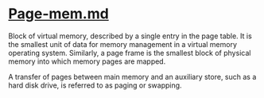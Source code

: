 # [Page-mem.md](https://en.m.wikipedia.org/wiki/Page_(computer_memory))

Block of virtual memory, described by a single entry in the page table. 
It is the smallest unit of data for memory management in a virtual memory operating system.
Similarly, a page frame is the smallest block of physical memory into which memory pages are mapped.

A transfer of pages between main memory and an auxiliary store, such as a hard disk drive, is referred to as paging or swapping.
